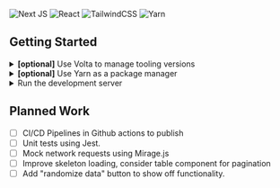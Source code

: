 ![Next JS](https://img.shields.io/badge/Next-black?style=for-the-badge&logo=next.js&logoColor=white) ![React](https://img.shields.io/badge/react-%2320232a.svg?style=for-the-badge&logo=react&logoColor=%2361DAFB) ![TailwindCSS](https://img.shields.io/badge/tailwindcss-%2338B2AC.svg?style=for-the-badge&logo=tailwind-css&logoColor=white)
![Yarn](https://img.shields.io/badge/yarn-%232C8EBB.svg?style=for-the-badge&logo=yarn&logoColor=white)

## Getting Started

<details><summary><b>[optional]</b> Use Volta to manage tooling versions</summary>

To install it, follow the instructions in the [Getting Started | Volta](https://docs.volta.sh/guide/getting-started) guide.

</details>

<details><summary><b>[optional]</b> Use Yarn as a package manager</summary>


Install with volta:
- `volta install yarn`

Or with npm:
- `npm install --global yarn`

</details>

<details><summary>Run the development server</summary>

```bash
npm run dev
# or
yarn dev
# or
pnpm dev
# or
bun dev
```

Open [http://localhost:3000](http://localhost:3000) with your browser to see the result.

</details>

## Planned Work

- [ ] CI/CD Pipelines in Github actions to publish
- [ ] Unit tests using Jest.
- [ ] Mock network requests using Mirage.js
- [ ] Improve skeleton loading, consider table component for pagination
- [ ] Add "randomize data" button to show off functionality.
